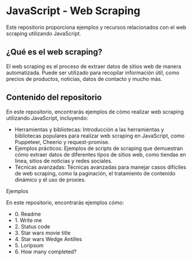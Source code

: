 <h1> JavaScript - Web Scraping </h1>
Este repositorio proporciona ejemplos y recursos relacionados con el web scraping utilizando JavaScript.

## ¿Qué es el web scraping?
El web scraping es el proceso de extraer datos de sitios web de manera automatizada. Puede ser utilizado para recopilar información útil, como precios de productos, noticias, datos de contacto y mucho más.

## Contenido del repositorio
En este repositorio, encontrarás ejemplos de cómo realizar web scraping utilizando JavaScript, incluyendo:
<ul>
<li>Herramientas y bibliotecas: Introducción a las herramientas y bibliotecas populares para realizar web scraping en JavaScript, como Puppeteer, Cheerio y request-promise. </li>
<li>Ejemplos prácticos: Ejemplos de scripts de scraping que demuestran cómo extraer datos de diferentes tipos de sitios web, como tiendas en línea, sitios de noticias y redes sociales.</li>
<li>Técnicas avanzadas: Técnicas avanzadas para manejar casos difíciles de web scraping, como la paginación, el tratamiento de contenido dinámico y el uso de proxies.</li>
</ul>


Ejemplos

En este repositorio, encontrarás ejemplos cómo:
<ul>
    <li> 0. Readme </li>
    <li> 1. Write me </li>
    <li> 2. Status code </li>
    <li> 3. Star wars movie title </li>
    <li> 4. Star wars Wedge Antilles </li>
    <li> 5. Loripsum </li>
    <li> 6. How many completed? </li>
</ul>